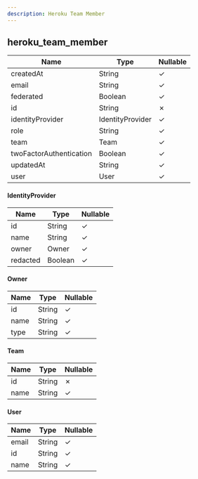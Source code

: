 ```yaml
---
description: Heroku Team Member
---
```

heroku_team_member
------------------

| **Name**                | **Type**         | **Nullable** |
| ----------------------- | ---------------- | ------------ |
| createdAt               | String           | &check;      |
| email                   | String           | &check;      |
| federated               | Boolean          | &check;      |
| id                      | String           | &cross;      |
| identityProvider        | IdentityProvider | &check;      |
| role                    | String           | &check;      |
| team                    | Team             | &check;      |
| twoFactorAuthentication | Boolean          | &check;      |
| updatedAt               | String           | &check;      |
| user                    | User             | &check;      |

#### IdentityProvider
| **Name** | **Type** | **Nullable** |
| -------- | -------- | ------------ |
| id       | String   | &check;      |
| name     | String   | &check;      |
| owner    | Owner    | &check;      |
| redacted | Boolean  | &check;      |

#### Owner
| **Name** | **Type** | **Nullable** |
| -------- | -------- | ------------ |
| id       | String   | &check;      |
| name     | String   | &check;      |
| type     | String   | &check;      |

#### Team
| **Name** | **Type** | **Nullable** |
| -------- | -------- | ------------ |
| id       | String   | &cross;      |
| name     | String   | &check;      |

#### User
| **Name** | **Type** | **Nullable** |
| -------- | -------- | ------------ |
| email    | String   | &check;      |
| id       | String   | &check;      |
| name     | String   | &check;      |

